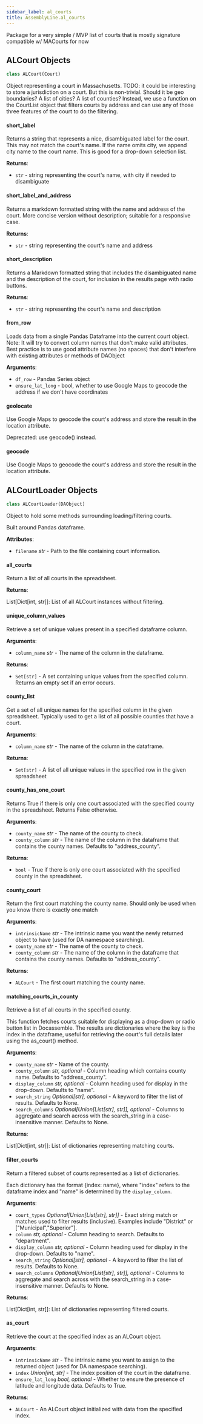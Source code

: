 ```yaml
---
sidebar_label: al_courts
title: AssemblyLine.al_courts
---
```


Package for a very simple / MVP list of courts that is mostly signature compatible w/ MACourts for now

## ALCourt Objects

```python
class ALCourt(Court)
```

Object representing a court in Massachusetts.
TODO: it could be interesting to store a jurisdiction on a court. But this is non-trivial. Should it be geo boundaries?
A list of cities? A list of counties? Instead, we use a function on the CourtList object that filters courts by
address and can use any of those three features of the court to do the filtering.

#### short\_label

Returns a string that represents a nice, disambiguated label for the court.
This may not match the court&#x27;s name. If the name omits city, we
append city name to the court name. This is good for a drop-down selection
list.

**Returns**:

- `str` - string representing the court&#x27;s name, with city if needed to disambiguate

#### short\_label\_and\_address

Returns a markdown formatted string with the name and address of the court.
More concise version without description; suitable for a responsive case.

**Returns**:

- `str` - string representing the court&#x27;s name and address

#### short\_description

Returns a Markdown formatted string that includes the disambiguated name and
the description of the court, for inclusion in the results page with radio
buttons.

**Returns**:

- `str` - string representing the court&#x27;s name and description

#### from\_row

Loads data from a single Pandas Dataframe into the current court object.
Note: It will try to convert column names that don&#x27;t make valid
attributes. Best practice is to use good attribute names (no spaces) that don&#x27;t interfere
with existing attributes or methods of DAObject

**Arguments**:

- `df_row` - Pandas Series object
- `ensure_lat_long` - bool, whether to use Google Maps to geocode the address if we don&#x27;t have coordinates

#### geolocate

Use Google Maps to geocode the court&#x27;s address and store the result in the location attribute.

Deprecated: use geocode() instead.

#### geocode

Use Google Maps to geocode the court&#x27;s address and store the result in the location attribute.

## ALCourtLoader Objects

```python
class ALCourtLoader(DAObject)
```

Object to hold some methods surrounding loading/filtering courts.

Built around Pandas dataframe.

**Attributes**:

- `filename` _str_ - Path to the file containing court information.

#### all\_courts

Return a list of all courts in the spreadsheet.

**Returns**:

  List[Dict[int, str]]: List of all ALCourt instances without filtering.

#### unique\_column\_values

Retrieve a set of unique values present in a specified dataframe column.

**Arguments**:

- `column_name` _str_ - The name of the column in the dataframe.
  

**Returns**:

- `Set[str]` - A set containing unique values from the specified column.
  Returns an empty set if an error occurs.

#### county\_list

Get a set of all unique names for the specified column in the given spreadsheet.
Typically used to get a list of all possible counties that have a court.

**Arguments**:

- `column_name` _str_ - The name of the column in the dataframe.
  

**Returns**:

- `Set[str]` - A list of all unique values in the specified row in the given spreadsheet

#### county\_has\_one\_court

Returns True if there is only one court associated with the specified county
in the spreadsheet. Returns False otherwise.

**Arguments**:

- `county_name` _str_ - The name of the county to check.
- `county_column` _str_ - The name of the column in the dataframe that contains the county names.
  Defaults to &quot;address_county&quot;.
  

**Returns**:

- `bool` - True if there is only one court associated with the specified county in the spreadsheet.

#### county\_court

Return the first court matching the county name. Should only be used
when you know there is exactly one match

**Arguments**:

- `intrinsicName` _str_ - The intrinsic name you want the newly returned object to have (used for DA namespace searching).
- `county_name` _str_ - The name of the county to check.
- `county_column` _str_ - The name of the column in the dataframe that contains the county names.
  Defaults to &quot;address_county&quot;.
  

**Returns**:

- `ALCourt` - The first court matching the county name.

#### matching\_courts\_in\_county

Retrieve a list of all courts in the specified county.

This function fetches courts suitable for displaying as a drop-down or radio button list
in Docassemble. The results are dictionaries where the key is the index in the dataframe,
useful for retrieving the court&#x27;s full details later using the as_court() method.

**Arguments**:

- `county_name` _str_ - Name of the county.
- `county_column` _str, optional_ - Column heading which contains county name. Defaults to &quot;address_county&quot;.
- `display_column` _str, optional_ - Column heading used for display in the drop-down. Defaults to &quot;name&quot;.
- `search_string` _Optional[str], optional_ - A keyword to filter the list of results. Defaults to None.
- `search_columns` _Optional[Union[List[str], str]], optional_ - Columns to aggregate and search across with
  the search_string in a case-insensitive manner. Defaults to None.
  

**Returns**:

  List[Dict[int, str]]: List of dictionaries representing matching courts.

#### filter\_courts

Return a filtered subset of courts represented as a list of dictionaries.

Each dictionary has the format \{index: name\}, where &quot;index&quot; refers to the dataframe index and &quot;name&quot;
is determined by the `display_column`.

**Arguments**:

- `court_types` _Optional[Union[List[str], str]]_ - Exact string match or matches used to filter results
  (inclusive). Examples include &quot;District&quot; or [&quot;Municipal&quot;,&quot;Superior&quot;].
- `column` _str, optional_ - Column heading to search. Defaults to &quot;department&quot;.
- `display_column` _str, optional_ - Column heading used for display in the drop-down. Defaults to &quot;name&quot;.
- `search_string` _Optional[str], optional_ - A keyword to filter the list of results. Defaults to None.
- `search_columns` _Optional[Union[List[str], str]], optional_ - Columns to aggregate and search across with
  the search_string in a case-insensitive manner. Defaults to None.
  

**Returns**:

  List[Dict[int, str]]: List of dictionaries representing filtered courts.

#### as\_court

Retrieve the court at the specified index as an ALCourt object.

**Arguments**:

- `intrinsicName` _str_ - The intrinsic name you want to assign to the returned object (used for DA namespace searching).
- `index` _Union[int, str]_ - The index position of the court in the dataframe.
- `ensure_lat_long` _bool, optional_ - Whether to ensure the presence of latitude and longitude data. Defaults to True.
  

**Returns**:

- `ALCourt` - An ALCourt object initialized with data from the specified index.

